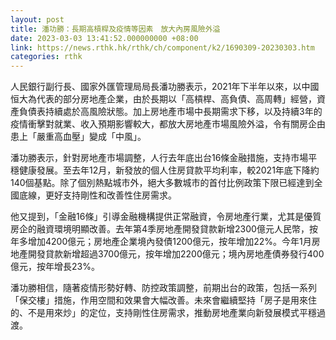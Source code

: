 ```yaml
---
layout: post
title: 潘功勝：長期高槓桿及疫情等因素　放大內房風險外溢
date: 2023-03-03 13:41:52.000000000 +08:00
link: https://news.rthk.hk/rthk/ch/component/k2/1690309-20230303.htm
categories: rthk
---
```


人民銀行副行長、國家外匯管理局局長潘功勝表示，2021年下半年以來，以中國恒大為代表的部分房地產企業，由於長期以「高槓桿、高負債、高周轉」經營，資產負債表持續處於高風險狀態。加上房地產市場中長期需求下移，以及持續3年的疫情衝擊對就業、收入預期影響較大，都放大房地產市場風險外溢，令有關房企由患上「嚴重高血壓」變成「中風」。

潘功勝表示，針對房地產市場調整，人行去年底出台16條金融措施，支持市場平穩健康發展。至去年12月，新發放的個人住房貸款平均利率，較2021年底下降約140個基點。除了個別熱點城市外，絕大多數城市的首付比例政策下限已經達到全國底線，更好支持剛性和改善性住房需求。

他又提到，「金融16條」引導金融機構提供正常融資，令房地產行業，尤其是優質房企的融資環境明顯改善。去年第4季房地產開發貸款新增2300億元人民幣，按年多增加4200億元；房地產企業境內發債1200億元，按年增加22%。今年1月房地產開發貸款新增超過3700億元，按年增加2200億元；境內房地產債券發行400億元，按年增長23%。

潘功勝相信，隨著疫情形勢好轉、防控政策調整，前期出台的政策，包括一系列「保交樓」措施，作用空間和效果會大幅改善。未來會繼續堅持「房子是用來住的、不是用來炒」的定位，支持剛性住房需求，推動房地產業向新發展模式平穩過渡。
